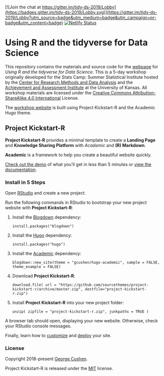 [![Join the chat at https://gitter.im/tidy-ds-2019/Lobby](https://badges.gitter.im/tidy-ds-2019/Lobby.svg)](https://gitter.im/tidy-ds-2019/Lobby?utm_source=badge&utm_medium=badge&utm_campaign=pr-badge&utm_content=badge)
[![Netlify Status](https://api.netlify.com/api/v1/badges/f5aa3527-d363-44db-9289-3998f2e0f8f2/deploy-status)](https://app.netlify.com/sites/fervent-lovelace-c93802/deploys)

# Using R and the tidyverse for Data Science

This repository contains the materials and source code for the [webpage](https://tidy-ds.wjakethompson.com) for *Using R and the tidyverse for Data Science*. This is a 5-day workshop originally developed for the Stats Camp: Summer Statistical Institute hosted by the [Center for Research Methods and Data Analysis](https://crmda.ku.edu) and the [Achievement and Assessment Institute](https://aai.ku.edu) at the University of Kansas. All workshop materials are licensed under the [Creative Commons Attribution-ShareAlike 4.0 International](https://creativecommons.org/licenses/by-sa/4.0/) License.

The [workshop website](https://tidy-ds.wjakethompson.com) is built using Project Kickstart-R and the Academic Hugo theme.


## Project Kickstart-R

**Project Kickstart-R** provides a minimal template to create a **Landing Page** and **Knowledge Sharing Platform** with *Academic* and **(R) Markdown**.

**Academic** is a framework to help you create a beautiful website quickly.

[Check out the demo](https://sourcethemes.com/academic/) of what you'll get in less than 5 minutes or [view the documentation](https://sourcethemes.com/academic/docs/).


### Install in 5 Steps

Open [RStudio](https://www.rstudio.com/products/rstudio/) and create a new project.

Run the following commands in RStudio to bootstrap your new project website with **Project Kickstart-R**:

1. Install the [Blogdown](https://bookdown.org/yihui/blogdown/) dependency:

    `install.packages("blogdown")`

2. Install the [Hugo](https://gohugo.io/) dependency:

    `install.packages("hugo")`

3. Install the [Academic](https://sourcethemes.com/academic/) dependency:

    `blogdown::new_site(theme = "gcushen/hugo-academic", sample = FALSE, theme_example = FALSE)`

4. Download **Project Kickstart-R**:

    `download.file( url = "https://github.com/sourcethemes/project-kickstart-r/archive/master.zip", destfile="project-kickstart-r.zip")`

5. Install **Project Kickstart-R** into your new project folder:

    `unzip( zipfile = "project-kickstart-r.zip", junkpaths = TRUE )`

A browser tab should open, displaying your new website. Otherwise, check your RStudio console messages.

Finally, learn how to [customize](https://sourcethemes.com/academic/docs/get-started/) and [deploy](https://sourcethemes.com/academic/docs/deployment/) your site.


### License

Copyright 2018-present [George Cushen](https://georgecushen.com).

Project Kickstart-R is released under the [MIT](https://github.com/sourcethemes/project-kickstart-r/blob/master/LICENSE.md) license.

